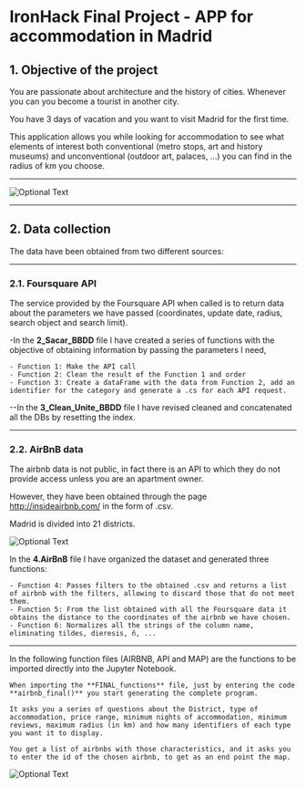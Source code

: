 # IronHack Final Project - APP for accommodation in Madrid

## 1. Objective of the project

You are passionate about architecture and the history of cities. Whenever you can you become a tourist in another city. 

You have 3 days of vacation and you want to visit Madrid for the first time.

This application allows you while looking for accommodation to see what elements of interest both conventional (metro stops, art and history museums) and unconventional (outdoor art, palaces, ...) you can find in the radius of km you choose.

---------------------------------

![Optional Text](../-final-proyect-/images/metro.jpeg)

---------------------------------

## 2. Data collection

The data have been obtained from two different sources:

------



### 2.1. Foursquare API

The service provided by the Foursquare API when called is to return data about the parameters we have passed (coordinates, update date, radius, search object and search limit).

-In the **2_Sacar_BBDD** file I have created a series of functions with the objective of obtaining information by passing the parameters I need,

    - Function 1: Make the API call
    - Function 2: Clean the result of the Function 1 and order
    - Function 3: Create a dataFrame with the data from Function 2, add an identifier for the category and generate a .cs for each API request.

--In the **3_Clean_Unite_BBDD** file I have revised cleaned and concatenated all the DBs by resetting the index.





----

### 2.2. AirBnB data

The airbnb data is not public, in fact there is an API to which they do not provide access unless you are an apartment owner.

However, they have been obtained through the page http://insideairbnb.com/ in the form of .csv.

Madrid is divided into 21 districts.

![Optional Text](../-final-proyect-/images/portada.jpg)


In the **4.AirBnB** file I have organized the dataset and generated three functions:

    - Function 4: Passes filters to the obtained .csv and returns a list of airbnb with the filters, allowing to discard those that do not meet them.
    - Function 5: From the list obtained with all the Foursquare data it obtains the distance to the coordinates of the airbnb we have chosen.
    - Function 6: Normalizes all the strings of the column name, eliminating tildes, dieresis, ñ, ...

----

In the following function files (AIRBNB, API and MAP) are the functions to be imported directly into the Jupyter Notebook.

    When importing the **FINAL_functions** file, just by entering the code **airbnb_final()** you start generating the complete program.

    It asks you a series of questions about the District, type of accommodation, price range, minimum nights of accommodation, minimum reviews, maximum radius (in km) and how many identifiers of each type you want it to display.

    You get a list of airbnbs with those characteristics, and it asks you to enter the id of the chosen airbnb, to get as an end point the map.

![Optional Text](../-final-proyect-/images/foto_fin.png)
 

